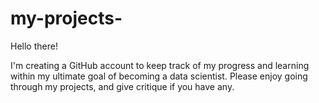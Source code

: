 # my-projects-
Hello there!

I'm creating a GitHub account to keep track of my progress and learning within my ultimate goal of becoming a data scientist. Please enjoy going through my projects, and give critique if you have any. 
